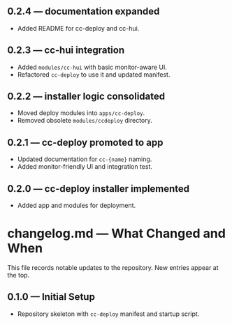 ## 0.2.4 — documentation expanded
- Added README for cc-deploy and cc-hui.

## 0.2.3 — cc-hui integration
- Added `modules/cc-hui` with basic monitor-aware UI.
- Refactored `cc-deploy` to use it and updated manifest.

## 0.2.2 — installer logic consolidated
- Moved deploy modules into `apps/cc-deploy`.
- Removed obsolete `modules/ccdeploy` directory.

## 0.2.1 — cc-deploy promoted to app
- Updated documentation for `cc-{name}` naming.
- Added monitor-friendly UI and integration test.

## 0.2.0 — cc-deploy installer implemented
- Added app and modules for deployment.

# changelog.md — What Changed and When

This file records notable updates to the repository. New entries appear at the top.

## 0.1.0 — Initial Setup
- Repository skeleton with `cc-deploy` manifest and startup script.
